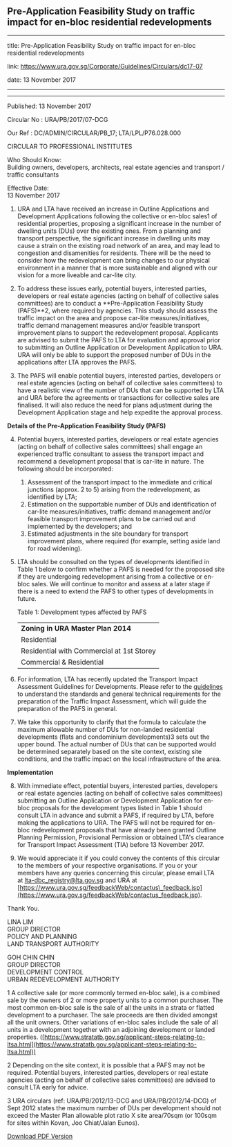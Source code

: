 ## Pre-Application Feasibility Study on traffic impact for en-bloc residential redevelopments
---
title: Pre-Application Feasibility Study on traffic impact for en-bloc residential redevelopments

link: https://www.ura.gov.sg/Corporate/Guidelines/Circulars/dc17-07

date: 13 November 2017

---

------------------------------------------------------------------------------------------

Published: 13 November 2017

Circular No : URA/PB/2017/07-DCG

Our Ref : DC/ADMIN/CIRCULAR/PB\_17; LTA/LPL/P76.028.000

  

CIRCULAR TO PROFESSIONAL INSTITUTES

  

Who Should Know:  
Building owners, developers, architects, real estate agencies and transport / traffic consultants

  

Effective Date:  
13 November 2017

  

1.  URA and LTA have received an increase in Outline Applications and Development Applications following the collective or en-bloc sales1 of residential properties, proposing a significant increase in the number of dwelling units (DUs) over the existing ones. From a planning and transport perspective, the significant increase in dwelling units may cause a strain on the existing road network of an area, and may lead to congestion and disamenities for residents. There will be the need to consider how the redevelopment can bring changes to our physical environment in a manner that is more sustainable and aligned with our vision for a more liveable and car-lite city.

2.  To address these issues early, potential buyers, interested parties, developers or real estate agencies (acting on behalf of collective sales committees) are to conduct a **Pre-Application Feasibility Study (PAFS)**2, where required by agencies. This study should assess the traffic impact on the area and propose car-lite measures/initiatives, traffic demand management measures and/or feasible transport improvement plans to support the redevelopment proposal. Applicants are advised to submit the PAFS to LTA for evaluation and approval prior to submitting an Outline Application or Development Application to URA. URA will only be able to support the proposed number of DUs in the applications after LTA approves the PAFS.

3.  The PAFS will enable potential buyers, interested parties, developers or real estate agencies (acting on behalf of collective sales committees) to have a realistic view of the number of DUs that can be supported by LTA and URA before the agreements or transactions for collective sales are finalised. It will also reduce the need for plans adjustment during the Development Application stage and help expedite the approval process.

**Details of the Pre-Application Feasibility Study (PAFS)**

4.  Potential buyers, interested parties, developers or real estate agencies (acting on behalf of collective sales committees) shall engage an experienced traffic consultant to assess the transport impact and recommend a development proposal that is car-lite in nature. The following should be incorporated:  
      
    1.  Assessment of the transport impact to the immediate and critical junctions (approx. 2 to 5) arising from the redevelopment, as identified by LTA;
    2.  Estimation on the supportable number of DUs and identification of car-lite measures/initiatives, traffic demand management and/or feasible transport improvement plans to be carried out and implemented by the developers; and
    3.  Estimated adjustments in the site boundary for transport improvement plans, where required (for example, setting aside land for road widening).

5.  LTA should be consulted on the types of developments identified in Table 1 below to confirm whether a PAFS is needed for the proposed site if they are undergoing redevelopment arising from a collective or en-bloc sales. We will continue to monitor and assess at a later stage if there is a need to extend the PAFS to other types of developments in future.  
      
    Table 1: Development types affected by PAFS  
      
    
    <table><tbody><tr><td><span style="font-size: 16px;"><strong>Zoning in URA Master Plan 2014</strong></span></td></tr><tr><td><span style="font-size: 16px;">Residential</span></td></tr><tr><td><span style="font-size: 16px;">Residential with Commercial at 1st Storey</span></td></tr><tr><td><span style="font-size: 16px;">Commercial &amp; Residential</span></td></tr></tbody></table>
    

6.  For information, LTA has recently updated the Transport Impact Assessment Guidelines for Developments. Please refer to the [guidelines](https://www.lta.gov.sg/content/dam/ltagov/industry_innovations/industry_matters/development_construction_resources/Street_Work_Proposals/Guidelines/TIA_Guidelines_WCP_Final_07Dec2018.pdf) to understand the standards and general technical requirements for the preparation of the Traffic Impact Assessment, which will guide the preparation of the PAFS in general.

7.  We take this opportunity to clarify that the formula to calculate the maximum allowable number of DUs for non-landed residential developments (flats and condominium developments)3 sets out the upper bound. The actual number of DUs that can be supported would be determined separately based on the site context, existing site conditions, and the traffic impact on the local infrastructure of the area.

**Implementation**

8.  With immediate effect, potential buyers, interested parties, developers or real estate agencies (acting on behalf of collective sales committees) submitting an Outline Application or Development Application for en-bloc proposals for the development types listed in Table 1 should consult LTA in advance and submit a PAFS, if required by LTA, before making the applications to URA. The PAFS will not be required for en-bloc redevelopment proposals that have already been granted Outline Planning Permission, Provisional Permission or obtained LTA's clearance for Transport Impact Assessment (TIA) before 13 November 2017.

9.  We would appreciate it if you could convey the contents of this circular to the members of your respective organisations. If you or your members have any queries concerning this circular, please email LTA at [lta-dbc\_registry@lta.gov.sg](https://www.ura.gov.sgmailto:mailto:lta-dbc_registry@lta.gov.sg) and URA at [https://www.ura.gov.sg/feedbackWeb/contactus\_feedback.jsp](https://www.ura.gov.sg/feedbackWeb/contactus_feedback.jsp).

Thank You.  
  
LINA LIM  
GROUP DIRECTOR  
POLICY AND PLANNING  
LAND TRANSPORT AUTHORITY  
  
  
  
GOH CHIN CHIN  
GROUP DIRECTOR  
DEVELOPMENT CONTROL  
URBAN REDEVELOPMENT AUTHORITY

1 A collective sale (or more commonly termed en-bloc sale), is a combined sale by the owners of 2 or more property units to a common purchaser. The most common en-bloc sale is the sale of all the units in a strata or flatted development to a purchaser. The sale proceeds are then divided amongst all the unit owners. Other variations of en-bloc sales include the sale of all units in a development together with an adjoining development or landed properties. ([https://www.stratatb.gov.sg/applicant-steps-relating-to-ltsa.html](https://www.stratatb.gov.sg/applicant-steps-relating-to-ltsa.html))

2 Depending on the site context, it is possible that a PAFS may not be required. Potential buyers, interested parties, developers or real estate agencies (acting on behalf of collective sales committees) are advised to consult LTA early for advice.

3 URA circulars (ref: URA/PB/2012/13-DCG and URA/PB/2012/14-DCG) of Sept 2012 states the maximum number of DUs per development should not exceed the Master Plan allowable plot ratio X site area/70sqm (or 100sqm for sites within Kovan, Joo Chiat/Jalan Eunos).

  



[Download PDF Version](https://www.ura.gov.sg/services/download_file.aspx?f={09DFD0CA-7738-42BD-ADF9-4D2BD6A09B85})